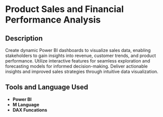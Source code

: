 <h1>Product Sales and Financial Performance Analysis</h1>

<h2>Description</h2>
Create dynamic Power BI dashboards to visualize sales data, enabling stakeholders to gain insights into revenue, customer trends, and product performance. Utilize interactive features for seamless exploration and forecasting models for informed decision-making. Deliver actionable insights and improved sales strategies through intuitive data visualization.
<br />


<h2>Tools and Language Used</h2>

- <b>Power BI</b> 
- <b>M Language</b>
- <b>DAX Funcations</b>


